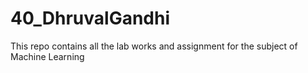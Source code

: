 # 40_DhruvalGandhi
This repo contains all the lab works and assignment for the subject of Machine Learning
